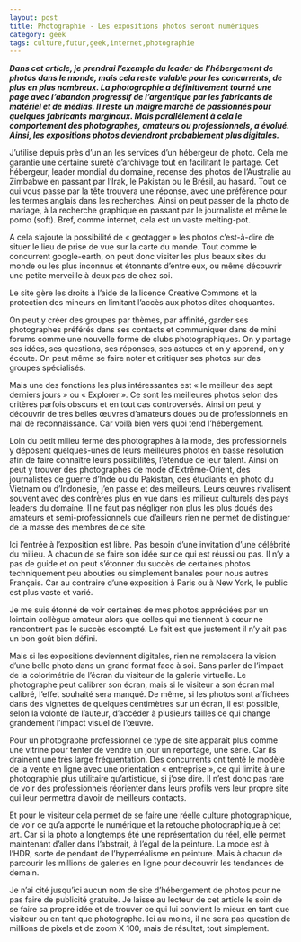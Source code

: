 ```yaml
---
layout: post
title: Photographie - Les expositions photos seront numériques
category: geek
tags: culture,futur,geek,internet,photographie
---
```

***Dans cet article, je prendrai l’exemple du leader de l’hébergement de photos dans le monde, mais cela reste valable pour les concurrents, de plus en plus nombreux. La photographie a définitivement tourné une page avec l’abandon progressif de l’argentique par les fabricants de matériel et de médias. Il reste un maigre marché de passionnés pour quelques fabricants marginaux. Mais parallèlement à cela le comportement des photographes, amateurs ou professionnels, a évolué. Ainsi, les expositions photos deviendront probablement plus digitales.***

J’utilise depuis près d’un an les services d’un hébergeur de photo. Cela me garantie une certaine sureté d’archivage tout en facilitant le partage. Cet hébergeur, leader mondial du domaine, recense des photos de l’Australie au Zimbabwe en passant par l’Irak, le Pakistan ou le Brésil, au hasard. Tout ce qui vous passe par la tête trouvera une réponse, avec une préférence pour les termes anglais dans les recherches. Ainsi on peut passer de la photo de mariage, à la recherche graphique en passant par le journaliste et même le porno (soft). Bref, comme internet, cela est un vaste melting-pot.

A cela s’ajoute la possibilité de « geotagger » les photos c’est-à-dire de situer le lieu de prise de vue sur la carte du monde. Tout comme le concurrent google-earth, on peut donc visiter les plus beaux sites du monde ou les plus inconnus et étonnants d’entre eux, ou même découvrir une petite merveille à deux pas de chez soi.

Le site gère les droits à l’aide de la licence Creative Commons et la protection des mineurs en limitant l’accès aux photos dites choquantes.

On peut y créer des groupes par thèmes, par affinité, garder ses photographes préférés dans ses contacts et communiquer dans de mini forums comme une nouvelle forme de clubs photographiques. On y partage ses idées, ses questions, ses réponses, ses astuces et on y apprend, on y écoute. On peut même se faire noter et critiquer ses photos sur des groupes spécialisés.

Mais une des fonctions les plus intéressantes est « le meilleur des sept derniers jours » ou « Explorer ». Ce sont les meilleures photos selon des critères parfois obscurs et en tout cas controversés. Ainsi on peut y découvrir de très belles œuvres d’amateurs doués ou de professionnels en mal de reconnaissance. Car voilà bien vers quoi tend l’hébergement.

Loin du petit milieu fermé des photographes à la mode, des professionnels y déposent quelques-unes de leurs meilleures photos en basse résolution afin de faire connaître leurs possibilités, l’étendue de leur talent. Ainsi on peut y trouver des photographes de mode d’Extrême-Orient, des journalistes de guerre d’Inde ou du Pakistan, des étudiants en photo du Vietnam ou d’Indonésie, j’en passe et des meilleurs. Leurs œuvres rivalisent souvent avec des confrères plus en vue dans les milieux culturels des pays leaders du domaine. Il ne faut pas négliger non plus les plus doués des amateurs et semi-professionnels que d’ailleurs rien ne permet de distinguer de la masse des membres de ce site.

Ici l’entrée à l’exposition est libre. Pas besoin d’une invitation d’une célébrité du milieu. A chacun de se faire son idée sur ce qui est réussi ou pas. Il n’y a pas de guide et on peut s’étonner du succès de certaines photos techniquement peu abouties ou simplement banales pour nous autres Français. Car au contraire d’une exposition à Paris ou à New York, le public est plus vaste et varié.

Je me suis étonné de voir certaines de mes photos appréciées par un lointain collègue amateur alors que celles qui me tiennent à cœur ne rencontrent pas le succès escompté. Le fait est que justement il n’y ait pas un bon goût bien défini.

Mais si les expositions deviennent digitales, rien ne remplacera la vision d’une belle photo dans un grand format face à soi. Sans parler de l’impact de la colorimétrie de l’écran du visiteur de la galerie virtuelle. Le photographe peut calibrer son écran, mais si le visiteur a son écran mal calibré, l’effet souhaité sera manqué. De même, si les photos sont affichées dans des vignettes de quelques centimètres sur un écran, il est possible, selon la volonté de l’auteur, d’accéder à plusieurs tailles ce qui change grandement l’impact visuel de l’œuvre.

Pour un photographe professionnel ce type de site apparaît plus comme une vitrine pour tenter de vendre un jour un reportage, une série. Car ils drainent une très large fréquentation. Des concurrents ont tenté le modèle de la vente en ligne avec une orientation « entreprise », ce qui limite à une photographie plus utilitaire qu’artistique, si j’ose dire. Il n’est donc pas rare de voir des professionnels réorienter dans leurs profils vers leur propre site qui leur permettra d’avoir de meilleurs contacts.

Et pour le visiteur cela permet de se faire une réelle culture photographique, de voir ce qu’a apporté le numérique et la retouche photographique à cet art. Car si la photo a longtemps été une représentation du réel, elle permet maintenant d’aller dans l’abstrait, à l’égal de la peinture. La mode est à l’HDR, sorte de pendant de l’hyperréalisme en peinture. Mais à chacun de parcourir les millions de galeries en ligne pour découvrir les tendances de demain.

Je n’ai cité jusqu’ici aucun nom de site d’hébergement de photos pour ne pas faire de publicité gratuite. Je laisse au lecteur de cet article le soin de se faire sa propre idée et de trouver ce qui lui convient le mieux en tant que visiteur ou en tant que photographe. Ici au moins, il ne sera pas question de millions de pixels et de zoom X 100, mais de résultat, tout simplement.
